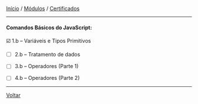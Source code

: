 [Início](https://github.com/Thalyalm/curso-javascript) / 
[Módulos](https://github.com/Thalyalm/curso-javascript/tree/master/modulos/readme.md) /
[Certificados](https://github.com/Thalyalm/curso-javascript/tree/master/certificados)

---

#### Comandos Básicos do JavaScript:

:ballot_box_with_check: 1.b – Variáveis e Tipos Primitivos

- [ ] 2.b – Tratamento de dados

- [ ] 3.b – Operadores (Parte 1)

- [ ] 4.b – Operadores (Parte 2)

---

[Voltar](/modulos/readme.md)